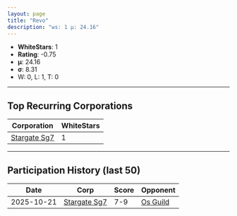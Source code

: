 ```yaml
---
layout: page
title: "Revo"
description: "ws: 1 μ: 24.16"
---
```

- **WhiteStars**: 1
- **Rating**: -0.75
- **μ**: 24.16  
- **σ**: 8.31
- W: 0, L: 1, T: 0

---

## Top Recurring Corporations

| Corporation | WhiteStars |
| --- | --- |
| [Stargate Sg7](https://ws.tsl.rocks/corp/f0fadd303b5cb5e09aa473359c0f11f4e077acf35ab94cef2c850d3fa8162e81/) | 1 |

---

## Participation History (last 50)

| Date | Corp | Score | Opponent |
| --- | --- | --- | --- |
| 2025-10-21 | [Stargate Sg7](https://ws.tsl.rocks/corp/f0fadd303b5cb5e09aa473359c0f11f4e077acf35ab94cef2c850d3fa8162e81/) | 7-9 | [Os Guild](https://ws.tsl.rocks/corp/95419ee3d00a8d81d84d6fdba1cc4478098c152940903bb6a203af8f646d4e13/) |